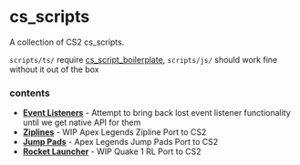 # cs_scripts

A collection of CS2 cs_scripts.

`scripts/ts/` require [cs_script_boilerplate](https://github.com/Source2ZE/cs_script_boilerplate), `scripts/js/` should work fine without it out of the box 

### contents
- **[Event Listeners](https://github.com/girlglock/cs_scripts/blob/main/scripts/ts/eventlisteners.ts)** - Attempt to bring back lost event listener functionality until we get native API for them
- **[Ziplines](https://github.com/girlglock/cs_scripts/blob/main/scripts/js/zipline.js)** - WIP Apex Legends Zipline Port to CS2
- **[Jump Pads](https://github.com/girlglock/cs_scripts/blob/main/scripts/js/jumppad.js)** - Apex Legends Jump Pads Port to CS2
- **[Rocket Launcher](https://github.com/girlglock/cs_scripts/blob/main/scripts/js/rocketLauncher.js)** - WIP Quake 1 RL Port to CS2
